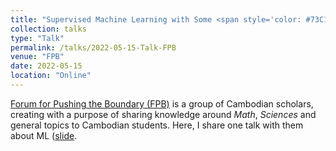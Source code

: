 ```yaml
---
title: "Supervised Machine Learning with Some <span style='color: #73C15E;'>Green</span> Algorithms"
collection: talks
type: "Talk"
permalink: /talks/2022-05-15-Talk-FPB
venue: "FPB"
date: 2022-05-15
location: "Online"
---
```

[Forum for Pushing the Boundary (FPB)](https://www.facebook.com/fpbcambodia) is a group of Cambodian scholars, creating with a purpose of sharing knowledge around *Math*, *Sciences* and general topics to Cambodian students. Here, I share one talk with them about ML ([slide](/files/ML-slide.html).
